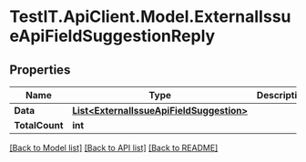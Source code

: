 # TestIT.ApiClient.Model.ExternalIssueApiFieldSuggestionReply

## Properties

Name | Type | Description | Notes
------------ | ------------- | ------------- | -------------
**Data** | [**List&lt;ExternalIssueApiFieldSuggestion&gt;**](ExternalIssueApiFieldSuggestion.md) |  | 
**TotalCount** | **int** |  | 

[[Back to Model list]](../README.md#documentation-for-models) [[Back to API list]](../README.md#documentation-for-api-endpoints) [[Back to README]](../README.md)

